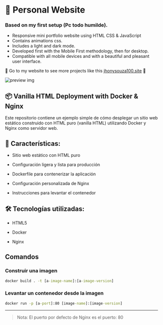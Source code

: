# 💼 Personal Website
### Based on my first setup (Pc todo humilde).

- Responsive mini portfolio website using HTML CSS & JavaScript
- Contains animations css.
- Includes a light and dark mode.
- Developed first with the Mobile First methodology, then for desktop.
- Compatible with all mobile devices and with a beautiful and pleasant user interface.

💙 Go to my website to see more projects like this [jhonysouza100.site](https://jhonysouza100.site) 💙 

![preview img](/preview.png)

## 📦 Vanilla HTML Deployment with Docker & Nginx
Este repositorio contiene un ejemplo simple de cómo desplegar un sitio web estático construido con HTML puro (vanilla HTML) utilizando Docker y Nginx como servidor web.

## 🚀 Características:

- Sitio web estático con HTML puro

- Configuración ligera y lista para producción

- Dockerfile para contenerizar la aplicación

- Configuración personalizada de Nginx

- Instrucciones para levantar el contenedor

## 🛠️ Tecnologías utilizadas:

- HTML5

- Docker

- Nginx

## Comandos

### Construir una imagen
```cmd
docker build . -t [a-image-name]:[a-image-version]
```

### Levantar un contenedor desde la imagen

```cmd
docker run -p [a-port]:80 [image-name]:[image-version]
```

---

> Nota: El puerto por defecto de Nginx es el puerto: 80